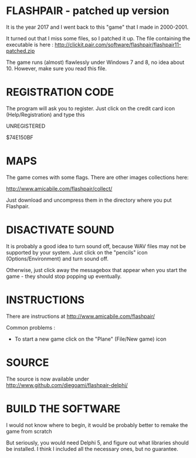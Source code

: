 # FLASHPAIR - patched up version

It is the year 2017 and I went back to this "game" that I made in 2000-2001.

It turned out that I miss some files, so I patched it up. The file containing the executable is here : http://clickit.pair.com/software/flashpair/flashpair11-patched.zip

The game runs (almost) flawlessly under Windows 7 and 8, no idea about 10. However, make sure you read this file.

# REGISTRATION CODE

The program will ask you to register.
Just click on the credit card icon (Help/Registration) and type this

UNREGISTERED 

$74E150BF

# MAPS

The game comes with some flags. There are other images collections here:

http://www.amicabile.com/flashpair/collect/

Just download and uncompress them in the directory where you put Flashpair. 

# DISACTIVATE SOUND 

It is probably a good idea to turn sound off, because WAV files may not be supported by your system. Just click on the "pencils" icon (Options/Environment) and turn sound off.

Otherwise, just click away the messagebox that appear when you start the game - they should stop popping up eventually.

# INSTRUCTIONS

There are instructions at http://www.amicabile.com/flashpair/

Common problems :
* To start a new game click on the "Plane" (File/New game) icon

#  SOURCE

The source is now available under http://www.github.com/diegoami/flashpair-delphi/

# BUILD THE SOFTWARE

I would not know where to begin, it would be probably better to remake the game from scratch

But seriously, you would need Delphi 5, and figure out what libraries should be installed. I think I included all the necessary ones, but no guarantee.



